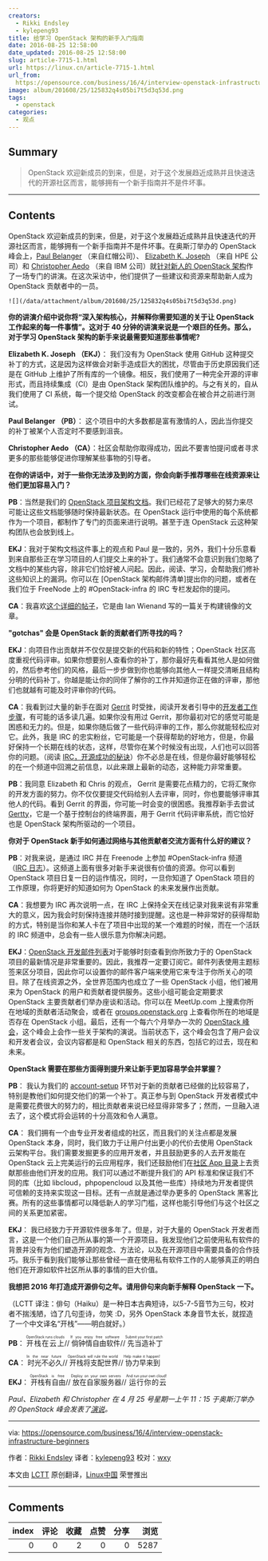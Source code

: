 ```yaml
---
creators:
  - Rikki Endsley
  - kylepeng93
title: 给学习 OpenStack 架构的新手入门指南
date: 2016-08-25 12:58:00
date_updated: 2016-08-25 12:58:00
slug: article-7715-1.html
url: https://linux.cn/article-7715-1.html
url_from: 
  https://opensource.com/business/16/4/interview-openstack-infrastructure-beginners
image: album/201608/25/125832q4s05bi7t5d3q53d.png
tags:
  - openstack
categories:
  - 观点
---
```


## Summary

> OpenStack 欢迎新成员的到来，但是，对于这个发展趋近成熟并且快速迭代的开源社区而言，能够拥有一个新手指南并不是件坏事。

***

<!-- more -->

## Contents

OpenStack 欢迎新成员的到来，但是，对于这个发展趋近成熟并且快速迭代的开源社区而言，能够拥有一个新手指南并不是件坏事。在奥斯汀举办的 OpenStack 峰会上，[Paul Belanger](https://twitter.com/pabelanger) （来自红帽公司）、 [Elizabeth K. Joseph](https://twitter.com/pleia2) （来自 HPE 公司）和 [Christopher Aedo](https://twitter.com/docaedo) （来自 IBM 公司）就[针对新人的 OpenStack 架构](https://www.openstack.org/summit/austin-2016/summit-schedule/events/7337)作了一场专门的讲演。在这次采访中，他们提供了一些建议和资源来帮助新人成为 OpenStack 贡献者中的一员。

`![](/data/attachment/album/201608/25/125832q4s05bi7t5d3q53d.png)`

**你的讲演介绍中说你将“深入架构核心，并解释你需要知道的关于让 OpenStack 工作起来的每一件事情”。这对于 40 分钟的讲演来说是一个艰巨的任务。那么，对于学习 OpenStack 架构的新手来说最需要知道那些事情呢?**

**Elizabeth K. Joseph （EKJ）**： 我们没有为 OpenStack 使用 GitHub 这种提交补丁的方式，这是因为这样做会对新手造成巨大的困扰，尽管由于历史原因我们还是在 GitHub 上维护了所有库的一个镜像。相反，我们使用了一种完全开源的评审形式，而且持续集成（CI）是由 OpenStack 架构团队维护的。与之有关的，自从我们使用了 CI 系统，每一个提交给 OpenStack 的改变都会在被合并之前进行测试。

**Paul Belanger （PB）**： 这个项目中的大多数都是富有激情的人，因此当你提交的补丁被某个人否定时不要感到沮丧。

**Christopher Aedo （CA）**：社区会帮助你取得成功，因此不要害怕提问或者寻求更多的那些能够促进你理解某些事物的引导者。

**在你的讲话中，对于一些你无法涉及到的方面，你会向新手推荐哪些在线资源来让他们更加容易入门？**

**PB**：当然是我们的 [OpenStack 项目架构文档](http://docs.openstack.org/infra/system-config/)。我们已经花了足够大的努力来尽可能让这些文档能够随时保持最新状态。在 OpenStack 运行中使用的每个系统都作为一个项目，都制作了专门的页面来进行说明。甚至于连 OpenStack 云这种架构团队也会放到线上。

**EKJ**：我对于架构文档这件事上的观点和 Paul 是一致的，另外，我们十分乐意看到来自那些正在学习项目的人们提交上来的补丁。我们通常不会意识到我们忽略了文档中的某些内容，除非它们恰好被人问起。因此，阅读、学习，会帮助我们修补这些知识上的漏洞。你可以在 [OpenStack 架构邮件清单]提出你的问题，或者在我们位于 FreeNode 上的 #OpenStack-infra 的 IRC 专栏发起你的提问。

**CA**：我喜欢[这个详细的帖子](https://www.technovelty.org/openstack/image-building-in-openstack-ci.html)，它是由 Ian Wienand 写的一篇关于构建镜像的文章。

**"gotchas" 会是 OpenStack 新的贡献者们所寻找的吗？**

**EKJ**：向项目作出贡献并不仅仅是提交新的代码和新的特性；OpenStack 社区高度重视代码评审。如果你想要别人查看你的补丁，那你最好先看看其他人是如何做的，然后参考他们的风格，最后一步步做到你也能够向其他人一样提交清晰且结构分明的代码补丁。你越是能让你的同伴了解你的工作并知道你正在做的评审，那他们也就越有可能及时评审你的代码。

**CA**：我看到过大量的新手在面对 [Gerrit](https://code.google.com/p/gerrit/) 时受挫，阅读开发者引导中的[开发者工作步骤](http://docs.openstack.org/infra/manual/developers.html#development-workflow)，有可能的话多读几遍。如果你没有用过 Gerrit，那你最初对它的感觉可能是困惑和无力的。但是，如果你随后做了一些代码评审的工作，那么你就能轻松应对它。此外，我是 IRC 的忠实粉丝，它可能是一个获得帮助的好地方，但是，你最好保持一个长期在线的状态，这样，尽管你在某个时候没有出现，人们也可以回答你的问题。（阅读 [IRC，开源成功的秘诀](https://developer.ibm.com/opentech/2015/12/20/irc-the-secret-to-success-in-open-source/)）你不必总是在线，但是你最好能够轻松的在一个频道中回溯之前信息，以此来跟上最新的动态，这种能力非常重要。

**PB**：我同意 Elizabeth 和 Chris 的观点， Gerrit 是需要花点精力的，它将汇聚你的开发方面的努力。你不仅仅要提交代码给别人去评审，同时，你也要能够评审其他人的代码。看到 Gerrit 的界面，你可能一时会变的很困惑。我推荐新手去尝试 [Gertty](https://pypi.python.org/pypi/gertty)，它是一个基于控制台的终端界面，用于 Gerrit 代码评审系统，而它恰好也是 OpenStack 架构所驱动的一个项目。

**你对于 OpenStack 新手如何通过网络与其他贡献者交流方面有什么好的建议？**

**PB**：对我来说，是通过 IRC 并在 Freenode 上参加 #OpenStack-infra 频道（[IRC 日志](http://eavesdrop.openstack.org/irclogs/%23openstack-infra/)）。这频道上面有很多对新手来说很有价值的资源。你可以看到 OpenStack 项目日复一日的运作情况，同时，一旦你知道了 OpenStack 项目的工作原理，你将更好的知道如何为 OpenStack 的未来发展作出贡献。

**CA**：我想要为 IRC 再次说明一点，在 IRC 上保持全天在线记录对我来说有非常重大的意义，因为我会时刻保持连接并随时接到提醒。这也是一种非常好的获得帮助的方式，特别是当你和某人卡在了项目中出现的某一个难题的时候，而在一个活跃的 IRC 频道中，总会有一些人很乐意为你解决问题。

**EKJ**：[OpenStack 开发邮件列表](http://lists.openstack.org/cgi-bin/mailman/listinfo/openstack-dev)对于能够时刻查看到你所致力于的 OpenStack 项目的最新情况是非常重要的。因此，我推荐一定要订阅它。邮件列表使用主题标签来区分项目，因此你可以设置你的邮件客户端来使用它来专注于你所关心的项目。除了在线资源之外，全世界范围内也成立了一些 OpenStack 小组，他们被用来为 OpenStack 的用户和贡献者提供服务。这些小组可能会定期要求 OpenStack 主要贡献者们举办座谈和活动。你可以在 MeetUp.com 上搜素你所在地域的贡献者活动聚会，或者在 [groups.openstack.org](https://groups.openstack.org/) 上查看你所在的地域是否存在 OpenStack 小组。最后，还有一个每六个月举办一次的 [OpenStack 峰会](https://www.openstack.org/summit/)，这个峰会上会作一些关于架构的演说。当前状态下，这个峰会包含了用户会议和开发者会议，会议内容都是和 OpenStack 相关的东西，包括它的过去，现在和未来。

**OpenStack 需要在那些方面得到提升来让新手更加容易学会并掌握？**

**PB**： 我认为我们的 [account-setup](http://docs.openstack.org/infra/manual/developers.html#account-setup) 环节对于新的贡献者已经做的比较容易了，特别是教他们如何提交他们的第一个补丁。真正参与到 OpenStack 开发者模式中是需要花费很大的努力的，相比贡献者来说已经显得非常多了；然而，一旦融入进去了，这个模式将会运转的十分高效和令人满意。

**CA**： 我们拥有一个由专业开发者组成的社区，而且我们的关注点都是发展 OpenStack 本身，同时，我们致力于让用户付出更小的代价去使用 OpenStack 云架构平台。我们需要发掘更多的应用开发者，并且鼓励更多的人去开发能在 OpenStack 云上完美运行的云应用程序，我们还鼓励他们在[社区 App 目录](https://apps.openstack.org/)上去贡献那些由他们开发的应用。我们可以通过不断提升我们的 API 标准和保证我们不同的库（比如 libcloud，phpopencloud 以及其他一些库）持续地为开发者提供可信赖的支持来实现这一目标。还有一点就是通过举办更多的 OpenStack 黑客比赛。所有的这些事情都可以降低新人的学习门槛，这样也能引导他们与这个社区之间的关系更加紧密。

**EKJ**： 我已经致力于开源软件很多年了。但是，对于大量的 OpenStack 开发者而言，这是一个他们自己所从事的第一个开源项目。我发现他们之前使用私有软件的背景并没有为他们塑造开源的观念、方法论，以及在开源项目中需要具备的合作技巧。我乐于看到我们能够让那些曾经一直在使用私有软件工作的人能够真正的明白他们在开源如软件社区所从事的事情的巨大价值。

**我想把 2016 年打造成开源俳句之年。请用俳句来向新手解释 OpenStack 一下。**

（LCTT 译注：俳句（Haiku）是一种日本古典短诗，以5-7-5音节为三句，校对者不揣浅陋，诌了几句歪诗，勿笑 :D，另外 OpenStack 本身音节太长，就捏造了一个中文译名“开栈”——明白就好。）

**PB**： <ruby> 开栈在云上 <rp>  （ </rp> <rt>  OpenStack runs clouds </rt> <rp>  ） </rp></ruby>//<ruby> 倘钟情自由软件 <rp>  （ </rp> <rt>  If you enjoy free software </rt> <rp>  ） </rp></ruby>//<ruby> 先当造补丁 <rp>  （ </rp> <rt>  Submit your first patch </rt> <rp>  ） </rp></ruby>

**CA**：<ruby> 时光不必久 <rp>  （ </rp> <rt>  In the near future </rt> <rp>  ） </rp></ruby>//<ruby> 开栈将支配世界 <rp>  （ </rp> <rt>  OpenStack will rule the world </rt> <rp>  ） </rp></ruby>//<ruby> 协力早来到 <rp>  （ </rp> <rt>  Help make it happen! </rt> <rp>  ） </rp></ruby>

**EKJ**：<ruby> 开栈有自由 <rp>  （ </rp> <rt>  OpenStack is free </rt> <rp>  ） </rp></ruby>//<ruby> 放在自家服务器 <rp>  （ </rp> <rt>  Deploy on your own servers </rt> <rp>  ） </rp></ruby>//<ruby> 运行你的云 <rp>  （ </rp> <rt>  And run your own cloud! </rt> <rp>  ） </rp></ruby>

*Paul、Elizabeth 和 Christopher 在 4 月 25 号星期一上午 11：15 于奥斯汀举办的 OpenStack 峰会发表了[演说](https://www.openstack.org/summit/austin-2016/summit-schedule/events/7337)。*

---

via: <https://opensource.com/business/16/4/interview-openstack-infrastructure-beginners>

作者：[Rikki Endsley](http://rikkiendsley.com/) 译者：[kylepeng93](https://github.com/kylepeng93) 校对：[wxy](https://github.com/wxy)

本文由 [LCTT](https://github.com/LCTT/TranslateProject) 原创翻译，[Linux中国](https://linux.cn/) 荣誉推出

***

## Comments


|   index |   评论 |   收藏 |   点赞 |   分享 |   浏览 |
|--------:|-------:|-------:|-------:|-------:|-------:|
|       0 |      0 |      2 |      0 |      0 |   5287 |
